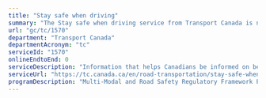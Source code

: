 ```yaml
---
title: "Stay safe when driving"
summary: "The Stay safe when driving service from Transport Canada is not available end-to-end online, according to the GC Service Inventory."
url: "gc/tc/1570"
department: "Transport Canada"
departmentAcronym: "tc"
serviceId: "1570"
onlineEndtoEnd: 0
serviceDescription: "Information that helps Canadians be informed on best practices to stay safe when driving. This includes informing the dangers of distracted driving, e.g. texting, eating, drinking, talking on the phone. Other information shared includes the importance of tire maintenance (tire pressure, rotating your tires, winter tires, etc.)."
serviceUrl: "https://tc.canada.ca/en/road-transportation/stay-safe-when-driving"
programDescription: "Multi-Modal and Road Safety Regulatory Framework Program"
---
```

